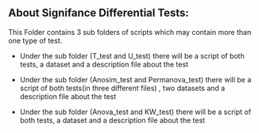 ## About Signifance Differential Tests:

This Folder contains 3 sub folders of scripts which may contain more than one type of test.

* Under the sub folder (T_test and U_test) there will be a script of both tests, a dataset and a description file about the test

* Under the sub folder (Anosim_test and Permanova_test) there will be a script of both tests(in three different files) , two datasets and a description file about the test

* Under the sub folder (Anova_test and KW_test) there will be a script of both tests, a dataset and a description file about the test
